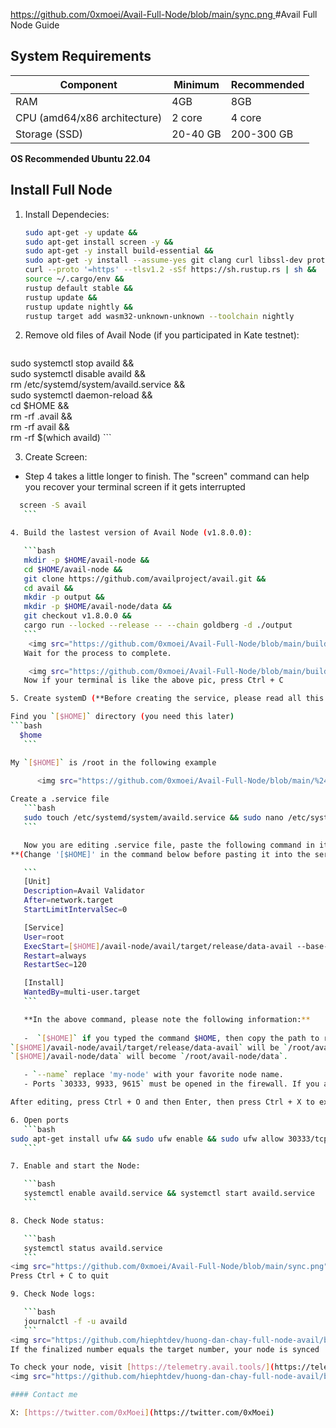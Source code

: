 [https://github.com/0xmoei/Avail-Full-Node/blob/main/sync.png
](https://github.com/0xmoei/Avail-Full-Node/blob/main/sync.png)
#Avail Full Node Guide
## System Requirements
| Component | Minimum | Recommended |
|-----------|---------|-------------|
| RAM | 4GB | 8GB |
| CPU (amd64/x86 architecture) | 2 core | 	4 core |
| Storage (SSD) | 20-40 GB | 200-300 GB |
**OS Recommended Ubuntu 22.04**

## Install Full Node

1. Install Dependecies:

    ```bash
    sudo apt-get -y update &&
    sudo apt-get install screen -y &&
    sudo apt-get -y install build-essential &&
    sudo apt-get -y install --assume-yes git clang curl libssl-dev protobuf-compiler && 
    curl --proto '=https' --tlsv1.2 -sSf https://sh.rustup.rs | sh &&
    source ~/.cargo/env &&
    rustup default stable &&
    rustup update &&
    rustup update nightly && 
    rustup target add wasm32-unknown-unknown --toolchain nightly
    ```
    
2. Remove old files of Avail Node (if you participated in Kate testnet):

    ```bash
sudo systemctl stop availd && \
sudo systemctl disable availd && \
rm /etc/systemd/system/availd.service && \
sudo systemctl daemon-reload && \
cd $HOME && \
rm -rf .avail && \
rm -rf avail && \
rm -rf $(which availd)
    ```
    
3. Create Screen:
* Step 4 takes a little longer to finish. The "screen" command can help you recover your terminal screen if it gets interrupted

 ```bash
   screen -S avail
    ```

4. Build the lastest version of Avail Node (v1.8.0.0):

    ```bash
    mkdir -p $HOME/avail-node &&
    cd $HOME/avail-node &&
    git clone https://github.com/availproject/avail.git &&
    cd avail &&
    mkdir -p output &&
    mkdir -p $HOME/avail-node/data &&
    git checkout v1.8.0.0 &&
    cargo run --locked --release -- --chain goldberg -d ./output
    ```
     <img src="https://github.com/0xmoei/Avail-Full-Node/blob/main/build1.png">
    Wait for the process to complete.

     <img src="https://github.com/0xmoei/Avail-Full-Node/blob/main/build2.png">
    Now if your terminal is like the above pic, press Ctrl + C 

5. Create systemD (**Before creating the service, please read all this step notes, then proceed with the command**)

Find you `[$HOME]` directory (you need this later)
 ```bash
   $home
    ```

My `[$HOME]` is /root in the following example
  
       <img src="https://github.com/0xmoei/Avail-Full-Node/blob/main/%24home.png">

Create a .service file
    ```bash
    sudo touch /etc/systemd/system/availd.service && sudo nano /etc/systemd/system/availd.service
    ```

    Now you are editing .service file, paste the following command in it
**(Change '[$HOME]' in the command below before pasting it into the service. Please read more below)**:

    ```
    [Unit] 
    Description=Avail Validator
    After=network.target
    StartLimitIntervalSec=0

    [Service] 
    User=root 
    ExecStart=[$HOME]/avail-node/avail/target/release/data-avail --base-path [$HOME]/avail-node/data --chain goldberg --port 30333  --rpc-cors=all --rpc-external --rpc-methods=unsafe --rpc-port 9933 --prometheus-port 9615  --validator --name "my-node"
    Restart=always 
    RestartSec=120

    [Install] 
    WantedBy=multi-user.target
    ```

    **In the above command, please note the following information:**
   
    -  `[$HOME]` if you typed the command $HOME, then copy the path to replace in `[$HOME]` above as shown in the example above. Replace `[$HOME]` with `/root`
`[$HOME]/avail-node/avail/target/release/data-avail` will be `/root/avail-node/avail/target/release/data-avail`
`[$HOME]/avail-node/data` will become `/root/avail-node/data`.
 
    - `--name` replace 'my-node' with your favorite node name.
    - Ports `30333, 9933, 9615` must be opened in the firewall. If you are using a VPS, configure it to allow TCP/UDP connections through these ports. If you're using a VPS, please make sure the port is open from the provider's side.

After editing, press Ctrl + O and then Enter, then press Ctrl + X to exit.

6. Open ports
    ```bash
sudo apt-get install ufw && sudo ufw enable && sudo ufw allow 30333/tcp && sudo ufw allow 9933/tcp && sudo ufw allow 9615/tcp
    ```

7. Enable and start the Node:

    ```bash
    systemctl enable availd.service && systemctl start availd.service
    ```

8. Check Node status:

    ```bash
    systemctl status availd.service
    ```
<img src="https://github.com/0xmoei/Avail-Full-Node/blob/main/sync.png">
Press Ctrl + C to quit

9. Check Node logs:

    ```bash
    journalctl -f -u availd
    ```
<img src="https://github.com/hiephtdev/huong-dan-chay-full-node-avail/blob/main/service-status.png">
If the finalized number equals the target number, your node is synced

To check your node, visit [https://telemetry.avail.tools/](https://telemetry.avail.tools/). Your node will be displayed after the synchronization process is complete and the node starts running.
<img src="https://github.com/hiephtdev/huong-dan-chay-full-node-avail/blob/main/check-tool.png">

#### Contact me

X: [https://twitter.com/0xMoei](https://twitter.com/0xMoei)
